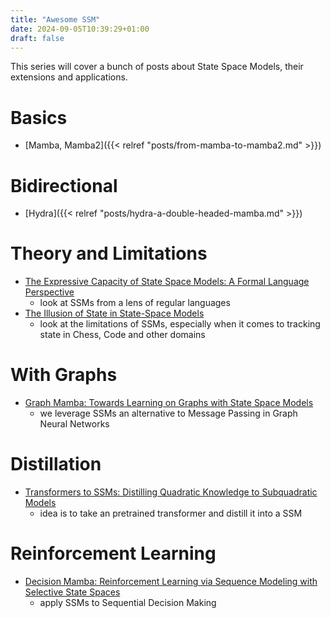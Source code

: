 ```yaml
---
title: "Awesome SSM"
date: 2024-09-05T10:39:29+01:00
draft: false
---
```


This series will cover a bunch of posts about State Space Models, their extensions and applications.

# Basics
- [Mamba, Mamba2]({{< relref "posts/from-mamba-to-mamba2.md" >}})

# Bidirectional
- [Hydra]({{< relref "posts/hydra-a-double-headed-mamba.md" >}})

# Theory and Limitations
- [The Expressive Capacity of State Space Models: A Formal Language Perspective](https://www.semanticscholar.org/paper/The-Expressive-Capacity-of-State-Space-Models%3A-A-Sarrof-Veitsman/e7f47e8393c697696a3fccd9ff906dfdb49fe736)
    - look at SSMs from a lens of regular languages
- [The Illusion of State in State-Space Models](https://www.semanticscholar.org/paper/The-Illusion-of-State-in-State-Space-Models-Merrill-Petty/917479a7a72ee7c1fb320c14d770e30ef322ef28)
    - look at the limitations of SSMs, especially when it comes to tracking state in Chess, Code and other domains

# With Graphs
- [Graph Mamba: Towards Learning on Graphs with State Space Models](https://www.semanticscholar.org/paper/Graph-Mamba%3A-Towards-Learning-on-Graphs-with-State-Behrouz-Hashemi/2dda6da7375bf5e8bcf60f87b17ba10757f3bc57)
    - we leverage SSMs an alternative to Message Passing in Graph Neural Networks

# Distillation
- [Transformers to SSMs: Distilling Quadratic Knowledge to Subquadratic Models](https://browse.arxiv.org/abs/2408.10189v1)
    - idea is to take an pretrained transformer and distill it into a SSM

# Reinforcement Learning
- [Decision Mamba: Reinforcement Learning via Sequence Modeling with Selective State Spaces](https://www.semanticscholar.org/paper/Decision-Mamba%3A-Reinforcement-Learning-via-Sequence-Ota/9b8130a2a5d3398f4993f540ddd01d440d99d62e)
    - apply SSMs to Sequential Decision Making
